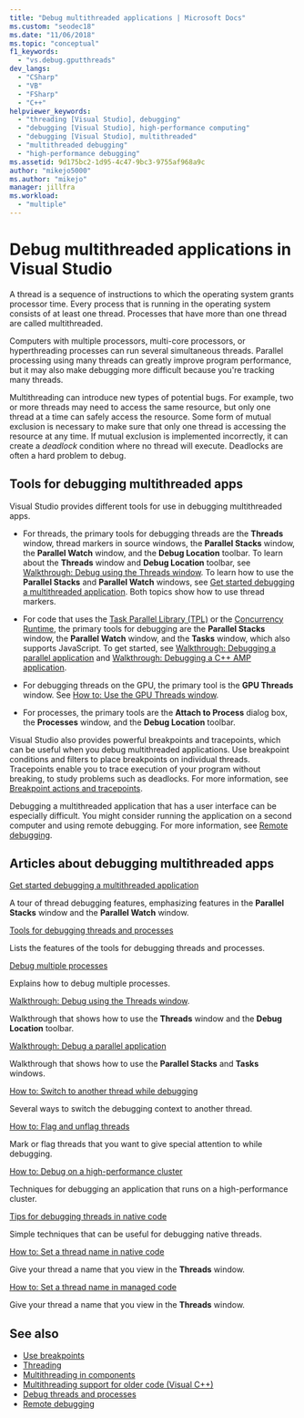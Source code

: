 ```yaml
---
title: "Debug multithreaded applications | Microsoft Docs"
ms.custom: "seodec18"
ms.date: "11/06/2018"
ms.topic: "conceptual"
f1_keywords:
  - "vs.debug.gputthreads"
dev_langs:
  - "CSharp"
  - "VB"
  - "FSharp"
  - "C++"
helpviewer_keywords:
  - "threading [Visual Studio], debugging"
  - "debugging [Visual Studio], high-performance computing"
  - "debugging [Visual Studio], multithreaded"
  - "multithreaded debugging"
  - "high-performance debugging"
ms.assetid: 9d175bc2-1d95-4c47-9bc3-9755af968a9c
author: "mikejo5000"
ms.author: "mikejo"
manager: jillfra
ms.workload:
  - "multiple"
---
```

# Debug multithreaded applications in Visual Studio
A thread is a sequence of instructions to which the operating system grants processor time. Every process that is running in the operating system consists of at least one thread. Processes that have more than one thread are called multithreaded.

Computers with multiple processors, multi-core processors, or hyperthreading processes can run several simultaneous threads. Parallel processing using many threads can greatly improve program performance, but it may also make debugging more difficult because you're tracking many threads.

Multithreading can introduce new types of potential bugs. For example, two or more threads may need to access the same resource, but only one thread at a time can safely access the resource. Some form of mutual exclusion is necessary to make sure that only one thread is accessing the resource at any time. If mutual exclusion is implemented incorrectly, it can create a *deadlock* condition where no thread will execute. Deadlocks are often a hard problem to debug.

## Tools for debugging multithreaded apps

Visual Studio provides different tools for use in debugging multithreaded apps.

- For threads, the primary tools for debugging threads are the **Threads** window, thread markers in source windows, the **Parallel Stacks** window, the **Parallel Watch** window, and the **Debug Location** toolbar. To learn about the **Threads** window and **Debug Location** toolbar, see [Walkthrough: Debug using the Threads window](../debugger/how-to-use-the-threads-window.md). To learn how to use the **Parallel Stacks** and **Parallel Watch** windows, see [Get started debugging a multithreaded application](../debugger/get-started-debugging-multithreaded-apps.md). Both topics show how to use thread markers.

- For code that uses the [Task Parallel Library (TPL)](/dotnet/standard/parallel-programming/task-parallel-library-tpl) or the [Concurrency Runtime](/cpp/parallel/concrt/concurrency-runtime/), the primary tools for debugging are the **Parallel Stacks** window, the **Parallel Watch** window, and the **Tasks** window, which also supports JavaScript. To get started, see [Walkthrough: Debugging a parallel application](../debugger/walkthrough-debugging-a-parallel-application.md) and [Walkthrough: Debugging a C++ AMP application](/cpp/parallel/amp/walkthrough-debugging-a-cpp-amp-application).

- For debugging threads on the GPU, the primary tool is the **GPU Threads** window. See [How to: Use the GPU Threads window](../debugger/how-to-use-the-gpu-threads-window.md).

- For processes, the primary tools are the **Attach to Process** dialog box, the **Processes** window, and the **Debug Location** toolbar.

Visual Studio also provides powerful breakpoints and tracepoints, which can be useful when you debug multithreaded applications. Use breakpoint conditions and filters to place breakpoints on individual threads. Tracepoints enable you to trace execution of your program without breaking, to study problems such as deadlocks. For more information, see [Breakpoint actions and tracepoints](../debugger/using-breakpoints.md#BKMK_Print_to_the_Output_window_with_tracepoints).

Debugging a multithreaded application that has a user interface can be especially difficult. You might consider running the application on a second computer and using remote debugging. For more information, see [Remote debugging](../debugger/remote-debugging.md).

## Articles about debugging multithreaded apps

 [Get started debugging a multithreaded application](../debugger/get-started-debugging-multithreaded-apps.md)

A tour of thread debugging features, emphasizing features in the **Parallel Stacks** window and the **Parallel Watch** window.

 [Tools for debugging threads and processes](../debugger/debug-threads-and-processes.md)

Lists the features of the tools for debugging threads and processes.

 [Debug multiple processes](../debugger/debug-multiple-processes.md)

Explains how to debug multiple processes.

 [Walkthrough: Debug using the Threads window](../debugger/how-to-use-the-threads-window.md).

Walkthrough that shows how to use the **Threads** window and the **Debug Location** toolbar.

 [Walkthrough: Debug a parallel application](../debugger/walkthrough-debugging-a-parallel-application.md)

Walkthrough that shows how to use the **Parallel Stacks** and **Tasks** windows.

 [How to: Switch to another thread while debugging](../debugger/how-to-switch-to-another-thread-while-debugging.md)

Several ways to switch the debugging context to another thread.

 [How to: Flag and unflag threads](../debugger/how-to-flag-and-unflag-threads.md)

Mark or flag threads that you want to give special attention to while debugging.

 [How to: Debug on a high-performance cluster](../debugger/how-to-debug-on-a-high-performance-cluster.md)

Techniques for debugging an application that runs on a high-performance cluster.

 [Tips for debugging threads in native code](../debugger/tips-for-debugging-threads-in-native-code.md)

Simple techniques that can be useful for debugging native threads.

 [How to: Set a thread name in native code](../debugger/how-to-set-a-thread-name-in-native-code.md)

Give your thread a name that you view in the **Threads** window.

 [How to: Set a thread name in managed code](../debugger/how-to-set-a-thread-name-in-managed-code.md)

Give your thread a name that you view in the **Threads** window.

## See also

- [Use breakpoints](../debugger/using-breakpoints.md)
- [Threading](/dotnet/standard/threading/index)
- [Multithreading in components](https://msdn.microsoft.com/Library/2fc31e68-fb71-4544-b654-0ce720478779)
- [Multithreading support for older code (Visual C++)](/cpp/parallel/multithreading-support-for-older-code-visual-cpp)
- [Debug threads and processes](../debugger/debug-threads-and-processes.md)
- [Remote debugging](../debugger/remote-debugging.md)